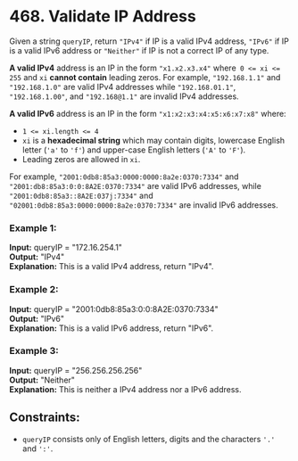 # 468. Validate IP Address

Given a string `queryIP`, return `"IPv4"` if IP is a valid IPv4 address, `"IPv6"` if IP is a valid IPv6 address or `"Neither"` if IP is not a correct IP of any type.

**A valid IPv4** address is an IP in the form `"x1.x2.x3.x4"` where` 0 <= xi <= 255` and `xi` **cannot contain** leading zeros. For example, `"192.168.1.1"` and `"192.168.1.0"` are valid IPv4 addresses while `"192.168.01.1"`, `"192.168.1.00"`, and `"192.168@1.1"` are invalid IPv4 addresses.

**A valid IPv6** address is an IP in the form `"x1:x2:x3:x4:x5:x6:x7:x8"` where:

- `1 <= xi.length <= 4`
- `xi` is a **hexadecimal string** which may contain digits, lowercase English letter (`'a'` to `'f'`) and upper-case English letters (`'A'` to `'F'`).
- Leading zeros are allowed in `xi`.

For example, `"2001:0db8:85a3:0000:0000:8a2e:0370:7334"` and `"2001:db8:85a3:0:0:8A2E:0370:7334"` are valid IPv6 addresses, while `"2001:0db8:85a3::8A2E:037j:7334"` and `"02001:0db8:85a3:0000:0000:8a2e:0370:7334"` are invalid IPv6 addresses.

### Example 1:
**Input:** queryIP = "172.16.254.1"  
**Output:** "IPv4"  
**Explanation:** This is a valid IPv4 address, return "IPv4".

### Example 2:
**Input:** queryIP = "2001:0db8:85a3:0:0:8A2E:0370:7334"  
**Output:** "IPv6"  
**Explanation:** This is a valid IPv6 address, return "IPv6".

### Example 3:
**Input:** queryIP = "256.256.256.256"  
**Output:** "Neither"  
**Explanation:** This is neither a IPv4 address nor a IPv6 address.
 
## Constraints:
- `queryIP` consists only of English letters, digits and the characters `'.'` and `':'`.